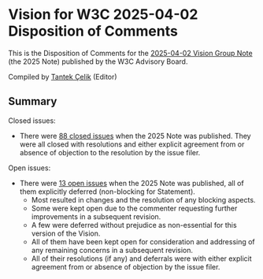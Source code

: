# Vision for W3C 2025-04-02 Disposition of Comments

This is the Disposition of Comments for 
the [2025-04-02 Vision Group Note](https://www.w3.org/TR/2025/NOTE-w3c-vision-20250402/) 
(the 2025 Note) published by the W3C Advisory Board.

Compiled by [Tantek Çelik](https://tantek.com/) (Editor)

## Summary

Closed issues:
* There were [88 closed issues](https://github.com/w3c/AB-public/issues/?q=is%3Aissue%20state%3Aclosed%20label%3A%22Project%20Vision%22) 
  when the 2025 Note was published.
  They were all closed with resolutions and 
  either explicit agreement from or absence of objection to the resolution by the issue filer.

Open issues:
* There were [13 open issues](https://github.com/w3c/AB-public/issues/?q=is%3Aissue%20state%3Aopen%20label%3A%22Project%20Vision%22) 
  when the 2025 Note was published, all of them explicitly deferred (non-blocking for Statement).
  * Most resulted in changes and the resolution of any blocking aspects.
  * Some were kept open due to the commenter requesting further improvements in a subsequent revision.
  * A few were deferred without prejudice as non-essential for this version of the Vision.
  * All of them have been kept open for consideration and addressing of any remaining concerns in a subsequent revision.
  * All of their resolutions (if any) and deferrals were with 
    either explicit agreement from or absence of objection by the issue filer.
